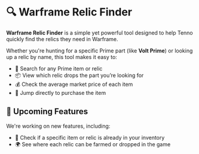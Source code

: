 # 🔍 Warframe Relic Finder

**Warframe Relic Finder** is a simple yet powerful tool designed to help Tenno quickly find the relics they need in Warframe.

Whether you're hunting for a specific Prime part (like **Volt Prime**) or looking up a relic by name, this tool makes it easy to:

- 🔎 Search for any Prime item or relic  
- 📦 View which relic drops the part you’re looking for  
- 💰 Check the average market price of each item  
- 🛒 Jump directly to purchase the item  

## 🔧 Upcoming Features

We're working on new features, including:

- 🧾 Check if a specific item or relic is already in your inventory  
- 🌍 See where each relic can be farmed or dropped in the game  

